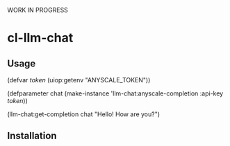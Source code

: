 WORK IN PROGRESS

# cl-llm-chat

## Usage

(defvar *token* (uiop:getenv "ANYSCALE_TOKEN"))

(defparameter chat (make-instance 'llm-chat:anyscale-completion :api-key *token*))

(llm-chat:get-completion chat "Hello! How are you?")

## Installation
